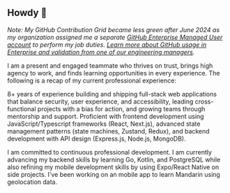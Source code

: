 ## Howdy 👋

_Note: My GitHub Contribution Grid became less green after June 2024 as my organization assigned me a separate [GitHub Enterprise Managed User account](https://docs.github.com/en/enterprise-cloud@latest/admin/managing-iam/understanding-iam-for-enterprises/about-enterprise-managed-users) to perform my job duties. [Learn more about GitHub usage in Enterprise and validation from one of our engineering managers](https://www.linkedin.com/posts/activity-7295441534970187776-Hvrj?utm_source=share&utm_medium=member_desktop&rcm=ACoAACP4XaIBNbrvEoARGjnTQZf_ksINhWQ5qlU)._

I am a present and engaged teammate who thrives on trust, brings high agency to work, and finds learning opportunities in every experience. The following is a recap of my current professional experience:

8+ years of experience building and shipping full-stack web applications that balance security, user experience, and accessibility, leading cross-functional projects with a bias for action, and growing teams through mentorship and support. Proficient with frontend development using JavaScript/Typescript frameworks (React, Next.js), advanced state management patterns (state machines, Zustand, Redux), and backend development with API design (Express.js, Node.js, MongoDB).

I am committed to continuous professional development. I am currently advancing my backend skills by learning Go, Kotlin, and PostgreSQL while also refining my mobile development skills by using Expo/React Native on side projects. I've been working on an mobile app to learn Mandarin using geolocation data.
